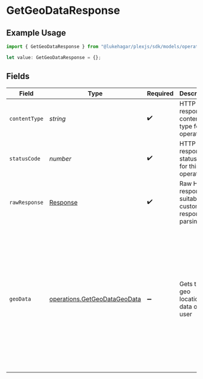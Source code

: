 # GetGeoDataResponse

## Example Usage

```typescript
import { GetGeoDataResponse } from "@lukehagar/plexjs/sdk/models/operations";

let value: GetGeoDataResponse = {};
```

## Fields

| Field                                                                                                                                                                                                                                                                                                                                          | Type                                                                                                                                                                                                                                                                                                                                           | Required                                                                                                                                                                                                                                                                                                                                       | Description                                                                                                                                                                                                                                                                                                                                    | Example                                                                                                                                                                                                                                                                                                                                        |
| ---------------------------------------------------------------------------------------------------------------------------------------------------------------------------------------------------------------------------------------------------------------------------------------------------------------------------------------------- | ---------------------------------------------------------------------------------------------------------------------------------------------------------------------------------------------------------------------------------------------------------------------------------------------------------------------------------------------- | ---------------------------------------------------------------------------------------------------------------------------------------------------------------------------------------------------------------------------------------------------------------------------------------------------------------------------------------------- | ---------------------------------------------------------------------------------------------------------------------------------------------------------------------------------------------------------------------------------------------------------------------------------------------------------------------------------------------- | ---------------------------------------------------------------------------------------------------------------------------------------------------------------------------------------------------------------------------------------------------------------------------------------------------------------------------------------------- |
| `contentType`                                                                                                                                                                                                                                                                                                                                  | *string*                                                                                                                                                                                                                                                                                                                                       | :heavy_check_mark:                                                                                                                                                                                                                                                                                                                             | HTTP response content type for this operation                                                                                                                                                                                                                                                                                                  |                                                                                                                                                                                                                                                                                                                                                |
| `statusCode`                                                                                                                                                                                                                                                                                                                                   | *number*                                                                                                                                                                                                                                                                                                                                       | :heavy_check_mark:                                                                                                                                                                                                                                                                                                                             | HTTP response status code for this operation                                                                                                                                                                                                                                                                                                   |                                                                                                                                                                                                                                                                                                                                                |
| `rawResponse`                                                                                                                                                                                                                                                                                                                                  | [Response](https://developer.mozilla.org/en-US/docs/Web/API/Response)                                                                                                                                                                                                                                                                          | :heavy_check_mark:                                                                                                                                                                                                                                                                                                                             | Raw HTTP response; suitable for custom response parsing                                                                                                                                                                                                                                                                                        |                                                                                                                                                                                                                                                                                                                                                |
| `geoData`                                                                                                                                                                                                                                                                                                                                      | [operations.GetGeoDataGeoData](../../../sdk/models/operations/getgeodatageodata.md)                                                                                                                                                                                                                                                            | :heavy_minus_sign:                                                                                                                                                                                                                                                                                                                             | Gets the geo location data of the user                                                                                                                                                                                                                                                                                                         | {<br/>"code": "VI",<br/>"continent_code": "NA",<br/>"country": "United States Virgin Islands",<br/>"city": "Amsterdam",<br/>"european_union_member": true,<br/>"time_zone": "America/St_Thomas",<br/>"postal_code": 802,<br/>"in_privacy_restricted_country": true,<br/>"in_privacy_restricted_region": true,<br/>"subdivisions": "Saint Thomas",<br/>"coordinates": "18.3381, -64.8941"<br/>} |